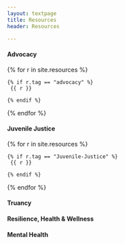 ```yaml
---
layout: textpage
title: Resources
header: Resources

---
```

#### Advocacy

{% for r in site.resources %}

    {% if r.tag == "advocacy" %}
     {{ r }}
    
    {% endif %}

{% endfor %}

#### Juvenile Justice

{% for r in site.resources %}

    {% if r.tag == "Juvenile-Justice" %}
     {{ r }}
    
    {% endif %}

{% endfor %}

#### Truancy

#### Resilience, Health & Wellness

#### Mental Health